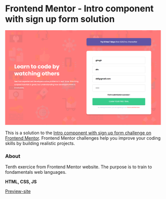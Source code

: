 # Frontend Mentor - Intro component with sign up form solution

![Design preview for the Intro component with sign up form coding challenge](./design/render.png)

This is a solution to the [Intro component with sign up form challenge on Frontend Mentor](https://www.frontendmentor.io/challenges/intro-component-with-signup-form-5cf91bd49edda32581d28fd1). Frontend Mentor challenges help you improve your coding skills by building realistic projects. 

### About

Tenth exercice from Frontend Mentor website. The purpose is to train to fondamentals web languages.

**HTML, CSS, JS**

[Preview-site](https://florianjourde.github.io/Frontend-Mentor-10-Intro-component-with-sign-up-form)
